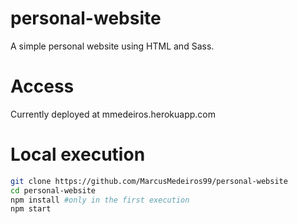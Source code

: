 # personal-website
A simple personal website using HTML and Sass.

# Access

Currently deployed at mmedeiros.herokuapp.com

# Local execution

```bash
git clone https://github.com/MarcusMedeiros99/personal-website
cd personal-website
npm install #only in the first execution
npm start
```

